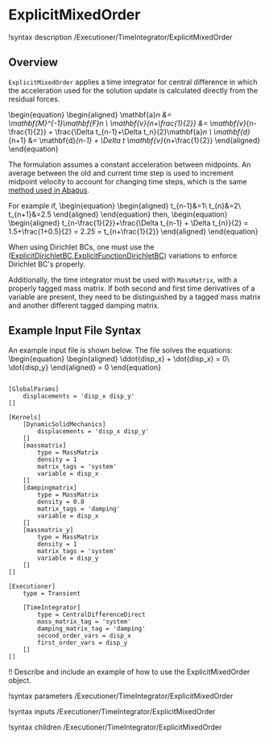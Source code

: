 # ExplicitMixedOrder

!syntax description /Executioner/TimeIntegrator/ExplicitMixedOrder

## Overview

`ExplicitMixedOrder` applies a time integrator for central difference in which the acceleration used for the solution update is calculated directly from the residual forces.

\begin{equation}
    \begin{aligned}
        \mathbf{a}_n &= \mathbf{M}^{-1}\mathbf{F}_n \\
        \mathbf{v}_{n+\frac{1}{2}} &= \mathbf{v}_{n-\frac{1}{2}} + \frac{\Delta t_{n-1}+\Delta t_n}{2}\mathbf{a}_n \\
        \mathbf{d}_{n+1} &= \mathbf{d}_{n-1} + \Delta t \mathbf{v}_{n+\frac{1}{2}}
    \end{aligned}
\end{equation}

The formulation assumes a constant acceleration between midpoints. An average between the old and current time step is used to increment midpoint velocity to account for changing time steps, which is the same [method used in Abaqus](https://classes.engineering.wustl.edu/2009/spring/mase5513/abaqus/docs/v6.6/books/gsx/default.htm?startat=ch03s02.html).

For example if,
\begin{equation}
    \begin{aligned}
         t_{n-1}&=1\\
         t_{n}&=2\\
         t_{n+1}&=2.5
    \end{aligned}
\end{equation}
then,
\begin{equation}
    \begin{aligned}
         t_{n-\frac{1}{2}}+\frac{\Delta t_{n-1} + \Delta t_{n}}{2} = 1.5+\frac{1+0.5}{2} = 2.25 = t_{n+\frac{1}{2}}
    \end{aligned}
\end{equation}

When using Dirichlet BCs, one must use the ([ExplicitDirichletBC](source/bcs/ExplicitDirichletBC.md),[ExplicitFunctionDirichletBC](source/bcs/ExplicitFunctionDirichletBC.md)) variations to enforce Dirichlet BC's properly.

Additionally, the time integrator must be used with `MassMatrix`, with a properly tagged mass matrix. If both second and first time derivatives of a variable are present, they need to be distinguished by a tagged mass matrix and another different tagged damping matrix.

## Example Input File Syntax

An example input file is shown below. The file solves the equations:
\begin{equation}
    \begin{aligned}
        \ddot{disp_x} + \dot{disp_x} = 0\\
        \dot{disp_y}
    \end{aligned} = 0
\end{equation}

```

[GlobalParams]
    displacements = 'disp_x disp_y'
[]

[Kernels]
    [DynamicSolidMechanics]
        displacements = 'disp_x disp_y'
    []
    [massmatrix]
        type = MassMatrix
        density = 1
        matrix_tags = 'system'
        variable = disp_x
    []
    [dampingmatrix]
        type = MassMatrix
        density = 0.8
        matrix_tags = 'damping'
        variable = disp_x
    []
    [massmatrix_y]
        type = MassMatrix
        density = 1
        matrix_tags = 'system'
        variable = disp_y
    []
[]

[Executioner]
    type = Transient

    [TimeIntegrator]
        type = CentralDifferenceDirect
        mass_matrix_tag = 'system'
        damping_matrix_tag = 'damping'
        second_order_vars = disp_x
        first_order_vars = disp_y
    []
[]

```

!! Describe and include an example of how to use the ExplicitMixedOrder object.

!syntax parameters /Executioner/TimeIntegrator/ExplicitMixedOrder

!syntax inputs /Executioner/TimeIntegrator/ExplicitMixedOrder

!syntax children /Executioner/TimeIntegrator/ExplicitMixedOrder
